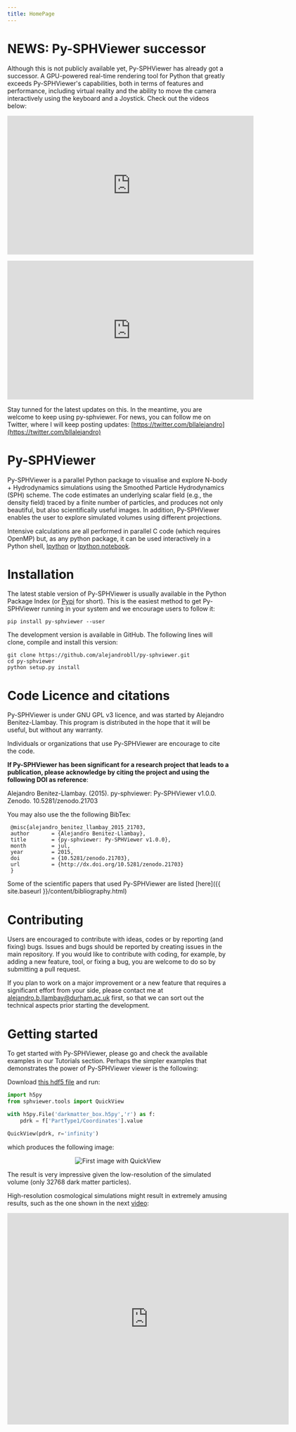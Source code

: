 ```yaml
---
title: HomePage
---
```


# NEWS: Py-SPHViewer successor

Although this is not publicly available yet, Py-SPHViewer has already got a successor. A GPU-powered real-time rendering tool for Python that greatly exceeds Py-SPHViewer's capabilities, both in terms of features and performance, including virtual reality and the ability to move the camera interactively using the keyboard and a Joystick. Check out the videos below:

<p align="center">
<iframe width="560" height="315" src="https://www.youtube.com/embed/c6-zhENhGdI" title="YouTube video player" frameborder="0" allow="accelerometer; autoplay; clipboard-write; encrypted-media; gyroscope; picture-in-picture" allowfullscreen></iframe> </p>

<p align="center">
<iframe width="560" height="315" src="https://www.youtube.com/embed/Q4yY3s4YQsw" title="YouTube video player" frameborder="0" allow="accelerometer; autoplay; clipboard-write; encrypted-media; gyroscope; picture-in-picture" allowfullscreen></iframe> </p>

Stay tunned for the latest updates on this. In the meantime, you are welcome to keep using py-sphviewer. For news, you can follow me on Twitter, where I will keep posting updates: [https://twitter.com/bllalejandro](https://twitter.com/bllalejandro)

# Py-SPHViewer

Py-SPHViewer is a parallel Python package to visualise and explore N-body + Hydrodynamics simulations using the Smoothed Particle Hydrodynamics (SPH) scheme. The code estimates an underlying scalar field (e.g., the density field) traced by a finite number of particles, and produces not only beautiful, but also scientifically useful images. In addition, Py-SPHViewer enables the user to explore simulated volumes using different projections.

Intensive calculations are all performed in parallel C code (which requires OpenMP) but, as any python package, it can be used interactively in a Python shell, [Ipython](http://ipython.org/) or [Ipython notebook](http://ipython.org/).

# Installation

The latest stable version of Py-SPHViewer is usually available in the Python Package Index (or [Pypi](https://pypi.python.org/pypi?:action=display&name=py-sphviewer&version=0.166) for short). This is the easiest method to get Py-SPHViewer running in your system and we encourage users to follow it:

    pip install py-sphviewer --user

The development version is available in GitHub. The following lines will clone, compile and install this version:

    git clone https://github.com/alejandrobll/py-sphviewer.git
    cd py-sphviewer
    python setup.py install


# Code Licence and citations

 Py-SPHViewer is under GNU GPL v3 licence, and was started by Alejandro Benitez-Llambay. This program is distributed in the hope that it will be useful, but without any warranty.

 Individuals or organizations that use Py-SPHViewer are encourage to cite the code.

 **If Py-SPHViewer has been significant for a research project that leads to a publication, please acknowledge by citing the project and using the following DOI as reference**:

 Alejandro Benitez-Llambay. (2015). py-sphviewer: Py-SPHViewer v1.0.0. Zenodo. 10.5281/zenodo.21703

 You may also use the the following BibTex:

     @misc{alejandro_benitez_llambay_2015_21703,
     author       = {Alejandro Benitez-Llambay},
     title        = {py-sphviewer: Py-SPHViewer v1.0.0},
     month        = jul,
     year         = 2015,
     doi          = {10.5281/zenodo.21703},
     url          = {http://dx.doi.org/10.5281/zenodo.21703}
     }

Some of the scientific papers that used Py-SPHViewer are listed [here]({{ site.baseurl }}/content/bibliography.html)

# Contributing

Users are encouraged to contribute with ideas, codes or by reporting (and fixing) bugs. Issues and bugs should be reported by creating issues in the main repository. If you would like to contribute with coding, for example, by adding a new feature, tool, or fixing a bug, you are welcome to do so by submitting a pull request.

If you plan to work on a major improvement or a new feature that requires a significant effort from your side, please contact me at alejandro.b.llambay@durham.ac.uk first, so that we can sort out the technical aspects prior starting the development.



# Getting started

To get started with Py-SPHViewer, please go and check the available examples in our Tutorials section. Perhaps the simpler examples that demonstrates the power of Py-SPHViewer viewer is the following:

Download [this hdf5 file](https://github.com/alejandrobll/py-sphviewer/raw/master/examples/darkmatter_box.h5py) and run:

```python
import h5py
from sphviewer.tools import QuickView

with h5py.File('darkmatter_box.h5py','r') as f:
    pdrk = f['PartType1/Coordinates'].value

QuickView(pdrk, r='infinity')
```

which produces the following image:

<p align="center">
   <img src="assets/img/first_image.png" alt="First image with QuickView">
</p>

The result is very impressive given the low-resolution of the simulated volume (only 32768 dark matter particles).

High-resolution cosmological simulations might result in extremely amusing results, such as the one shown in the next [video](https://www.youtube.com/watch?annotation_id=annotation_692472089&feature=iv&src_vid=vqGYURAgYUY&v=4ZIgVbNlDU4):

<p align="center">
<iframe width="640" height="480" src="https://www.youtube.com/embed/4ZIgVbNlDU4" frameborder="0" allowfullscreen></iframe>
</p>
